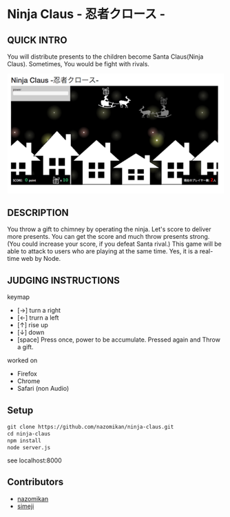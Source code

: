 # Ninja Claus - 忍者クロース -

## QUICK INTRO

You will distribute presents to the children become Santa Claus(Ninja Claus). Sometimes, You would be fight with rivals.

![screenshot](https://raw.githubusercontent.com/nazomikan/ninja-claus/master/public/images/screenshot.png)

## DESCRIPTION

You throw a gift to chimney by operating the ninja. Let's score to deliver more presents. You can get the score and much throw presents strong. (You could increase your score, if you defeat Santa rival.) This game will be able to attack to users who are playing at the same time. Yes, it is a real-time web by Node.

## JUDGING INSTRUCTIONS

keymap

* [→] turn a right
* [←] trurn a left
* [↑] rise up
* [↓] down
* [space] Press once, power to be accumulate. Pressed again and Throw a gift.

worked on

* Firefox
* Chrome
* Safari (non Audio)


## Setup

```
git clone https://github.com/nazomikan/ninja-claus.git
cd ninja-claus
npm install
node server.js
```

see localhost:8000

## Contributors

* [nazomikan](https://github.com/snazomikan/)
* [simeji](https://github.com/simeji/)
